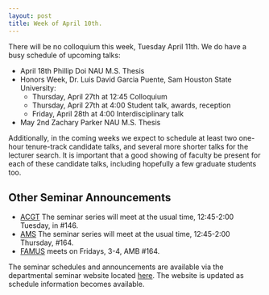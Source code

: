 ```yaml
---
layout: post
title: Week of April 10th.
---
```


There will be no colloquium this week, Tuesday April 11th. We do have a busy schedule of upcoming talks:

- April 18th	Phillip Doi	NAU	M.S. Thesis
- Honors Week, Dr. Luis David Garcia Puente, Sam Houston State University:
    - Thursday, April 27th at 12:45 Colloquium
    - Thursday, April 27th at 4:00 Student talk, awards, reception
    - Friday, April 28th at 4:00 Interdisciplinary talk
- May 2nd	Zachary Parker NAU M.S. Thesis

Additionally, in the coming weeks we expect to schedule at least two one-hour tenure-track candidate talks,
and several more shorter talks for the lecturer search.  It is important that a good showing
of faculty be present for each of these candidate talks, including hopefully a few graduate
students too.

## Other Seminar Announcements ##

- [ACGT](acgtFall2016) The seminar series will meet at the usual time, 12:45-2:00 Tuesday, in #146.
- [AMS](amsFall2016) The seminar series will meet at the usual time, 12:45-2:00 Thursday, #164.
- [FAMUS](famusFall2016) meets on Fridays, 3-4, AMB #164.

The seminar schedules and announcements are available via the departmental seminar
website located [here](http://naumathstat.github.io/seminars).
The website is updated as  schedule information becomes available.
